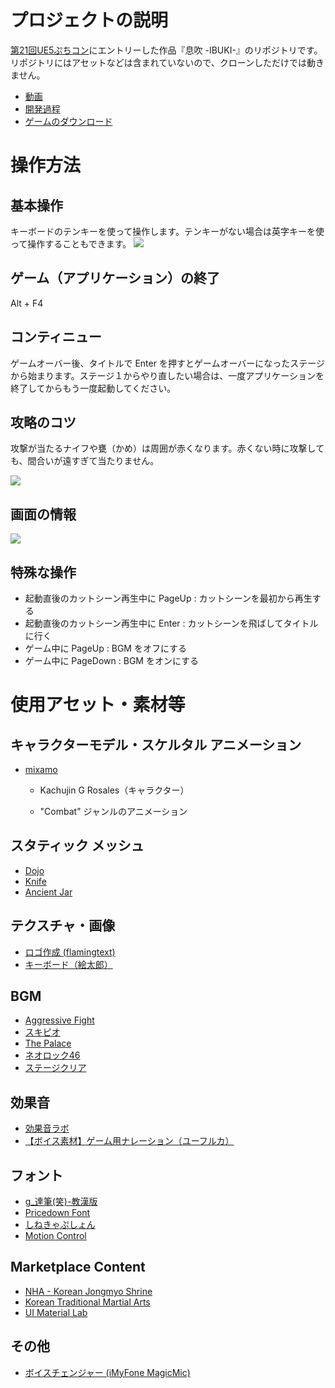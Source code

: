 # プロジェクトの説明

[第21回UE5ぷちコン](https://historia.co.jp/ue5petitcon21)にエントリーした作品『息吹 -IBUKI-』のリポジトリです。リポジトリにはアセットなどは含まれていないので、クローンしただけでは動きません。

- [動画](https://youtu.be/Pi9pSICUXjA)
- [開発過程](https://www.youtube.com/playlist?list=PL8vIqAPw1MdFNa0LbeRqHDhqnG3gH4pla)
- [ゲームのダウンロード](https://github.com/dsuz/petitcon21/releases)

# 操作方法

## 基本操作
キーボードのテンキーを使って操作します。テンキーがない場合は英字キーを使って操作することもできます。
![](https://github.com/dsuz/petitcon21/assets/4126881/2ac5db24-ca54-4263-a149-8eb95bd63a74)

## ゲーム（アプリケーション）の終了

Alt + F4

## コンティニュー

ゲームオーバー後、タイトルで Enter を押すとゲームオーバーになったステージから始まります。ステージ１からやり直したい場合は、一度アプリケーションを終了してからもう一度起動してください。

## 攻略のコツ

攻撃が当たるナイフや甕（かめ）は周囲が赤くなります。赤くない時に攻撃しても、間合いが遠すぎて当たりません。

![](https://github.com/dsuz/petitcon21/assets/4126881/db0adcca-fac2-4a7c-9d8a-5a86c4b0aa95)

## 画面の情報
![](https://github.com/dsuz/petitcon21/assets/4126881/1c2bd1a7-4cb0-47fe-b0f9-250c315b647d)

## 特殊な操作

- 起動直後のカットシーン再生中に PageUp : カットシーンを最初から再生する
- 起動直後のカットシーン再生中に Enter : カットシーンを飛ばしてタイトルに行く
- ゲーム中に PageUp : BGM をオフにする
- ゲーム中に PageDown : BGM をオンにする

# 使用アセット・素材等

## キャラクターモデル・スケルタル アニメーション

- [mixamo](https://www.mixamo.com/)

  - Kachujin G Rosales（キャラクター）

  - "Combat" ジャンルのアニメーション

## スタティック メッシュ

- [Dojo](https://www.turbosquid.com/3d-models/dojo-battle-max-free/626869)
- [Knife](https://www.cgtrader.com/free-3d-models/military/melee/world-war-2-knife-low-poly-3d-model)
- [Ancient Jar](https://free3d.com/3d-model/ancient-jar-v1--904491.html)

## テクスチャ・画像

- [ロゴ作成 (flamingtext)](https://flamingtext.jp/)
- [キーボード（絵太郎）](http://www.etaro.net/archives/5323)

## BGM

- [Aggressive Fight](https://dova-s.jp/bgm/play674.html)
- [スキピオ](https://dova-s.jp/bgm/play12409.html)
- [The Palace](https://dova-s.jp/bgm/play4181.html)
- [ネオロック46](https://maou.audio/bgm_neorock46/)
- [ステージクリア](https://dova-s.jp/bgm/play5710.html)

## 効果音

- [効果音ラボ](https://soundeffect-lab.info/)
- [【ボイス素材】ゲーム用ナレーション（ユーフルカ）](https://youfulca.com/2022/08/07/game_narration/)

## フォント

- [g_達筆(笑)-教漢版](https://booth.pm/ja/items/176894)
- [Pricedown Font](https://www.1001fonts.com/pricedown-font.html)
- [しねきゃぷしょん](https://cute-freefont.flop.jp/sinecaption.html)
- [Motion Control](https://www.1001fonts.com/motion-control-font.html)

## Marketplace Content

- [NHA - Korean Jongmyo Shrine](https://www.unrealengine.com/marketplace/product/nha-korean-jongmyo-shrine)
- [Korean Traditional Martial Arts](https://www.unrealengine.com/marketplace/product/korean-traditional-martial-arts)
- [UI Material Lab](https://www.unrealengine.com/marketplace/product/ui-material-lab)

## その他

- [ボイスチェンジャー (iMyFone MagicMic)](https://youfulca.com/2022/08/07/game_narration/)
